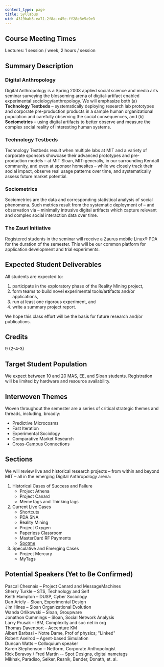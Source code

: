 ```yaml
---
content_type: page
title: Syllabus
uid: 4319bab3-ea71-2f8a-c45e-ff28e8e5a9e3
---
```


Course Meeting Times
--------------------

Lectures: 1 session / week, 2 hours / session

Summary Description
-------------------

### Digital Anthropology

Digital Anthropology is a Spring 2003 applied social science and media arts seminar surveying the blossoming arena of digital-artifact enabled experimental sociology/anthropology. We will emphasize both (a) **Technology Testbeds** – systematically deploying research lab prototypes and corporate pre-production products in a sample human organizational population and carefully observing the social consequences, and (b) **Sociometrics** – using digital artifacts to better observe and measure the complex social reality of interesting human systems.

### Technology Testbeds

Technology Testbeds result when multiple labs at MIT and a variety of corporate sponsors showcase their advanced prototypes and pre-production models – at MIT Sloan, MIT-generally, in our surrounding Kendall community, and even at sponsor homesites – while we closely track their social impact, observe real usage patterns over time, and systematically assess future market potential.

### Sociometrics

Sociometrics are the data and corresponding statistical analysis of social phenomena. Such metrics result from the systematic deployment of – and observation via – minimally intrusive digital artifacts which capture relevant and complex social interaction data over time.

### The Zauri Initiative

Registered students in the seminar will receive a Zaurus mobile Linux® PDA for the duration of the semester. This will be our common platform for application development and trial experiments.

Expected Student Deliverables
-----------------------------

All students are expected to:

1.  participate in the exploratory phase of the Reality Mining project,
2.  form teams to build novel experimental tools/artifacts and/or applications,
3.  run at least one rigorous experiment, and
4.  write a summary project report.

We hope this class effort will be the basis for future research and/or publications.

Credits
-------

9 (2-4-3)

Target Student Population
-------------------------

We expect between 10 and 20 MAS, EE, and Sloan students. Registration will be limited by hardware and resource availability.

Interwoven Themes
-----------------

Woven throughout the semester are a series of critical strategic themes and threads, including, broadly:

*   Predictive Microcosms
*   Fast Iteration
*   Experimental Sociology
*   Comparative Market Research
*   Cross-Campus Connections

Sections
--------

We will review live and historical research projects – from within and beyond MIT – all in the emerging Digital Anthropology arena:

1.  Historical Cases of Success and Failure
    *   Project Athena
    *   Project Canard
    *   MemeTags and ThinkingTags
2.  Current Live Cases
    *   Shortcuts
    *   PDA SNA
    *   Reality Mining
    *   Project Oxygen
    *   Paperless Classroom
    *   MasterCard RF Payments
    *   [Spotme](http://www.spotme.info/)
3.  Speculative and Emerging Cases
    *   Project Mercury
    *   MyTags

Potential Speakers (Yet to Be Confirmed)
----------------------------------------

Pascal Chesnais – Project Canard and MessageMachines  
Sherry Turkle – STS, Technology and Self  
Keith Hampton – DUSP, Cyber Sociology  
Dan Ariely – Sloan, Experimental Design  
Jim Hines – Sloan Organizational Evolution  
Wanda Orlikowski – Sloan, Groupware  
Jonathon Cummings – Sloan, Social Network Analysis  
Larry Prusak – IBM, Complexity and soc net in org  
Thomas Davenport – Accenture KM  
Albert Barbasi – Notre Dame, Prof of physics; "Linked"  
Robert Axelrod – Agent-based Simulation  
Duncan Watts – Colloquium speaker  
Karen Stephenson – Netform, Corporate Anthopologist  
Rick Boravoy / Fred Martin -- Spot Designs, digital nametags  
Mikhak, Paradiso, Selker, Resnik, Bender, Donath, et. al.